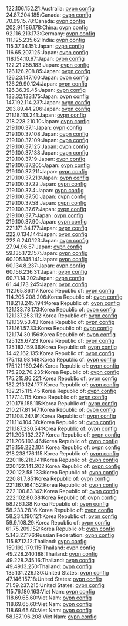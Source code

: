 122.106.152.21:Australia: [ovpn config](vpn/122_106_152_21.ovpn)  
24.87.204.185:Canada: [ovpn config](vpn/24_87_204_185.ovpn)  
70.69.15.78:Canada: [ovpn config](vpn/70_69_15_78.ovpn)  
202.91.186.178:China: [ovpn config](vpn/202_91_186_178.ovpn)  
92.116.213.173:Germany: [ovpn config](vpn/92_116_213_173.ovpn)  
111.125.235.62:India: [ovpn config](vpn/111_125_235_62.ovpn)  
115.37.34.151:Japan: [ovpn config](vpn/115_37_34_151.ovpn)  
116.65.207.125:Japan: [ovpn config](vpn/116_65_207_125.ovpn)  
118.154.10.97:Japan: [ovpn config](vpn/118_154_10_97.ovpn)  
122.21.255.183:Japan: [ovpn config](vpn/122_21_255_183.ovpn)  
126.126.208.85:Japan: [ovpn config](vpn/126_126_208_85.ovpn)  
126.23.147.160:Japan: [ovpn config](vpn/126_23_147_160.ovpn)  
126.29.90.124:Japan: [ovpn config](vpn/126_29_90_124.ovpn)  
126.36.39.45:Japan: [ovpn config](vpn/126_36_39_45.ovpn)  
133.32.133.175:Japan: [ovpn config](vpn/133_32_133_175.ovpn)  
147.192.114.237:Japan: [ovpn config](vpn/147_192_114_237.ovpn)  
203.89.44.206:Japan: [ovpn config](vpn/203_89_44_206.ovpn)  
211.18.113.241:Japan: [ovpn config](vpn/211_18_113_241.ovpn)  
218.228.210.10:Japan: [ovpn config](vpn/218_228_210_10.ovpn)  
219.100.37.1:Japan: [ovpn config](vpn/219_100_37_1.ovpn)  
219.100.37.108:Japan: [ovpn config](vpn/219_100_37_108.ovpn)  
219.100.37.109:Japan: [ovpn config](vpn/219_100_37_109.ovpn)  
219.100.37.125:Japan: [ovpn config](vpn/219_100_37_125.ovpn)  
219.100.37.138:Japan: [ovpn config](vpn/219_100_37_138.ovpn)  
219.100.37.19:Japan: [ovpn config](vpn/219_100_37_19.ovpn)  
219.100.37.205:Japan: [ovpn config](vpn/219_100_37_205.ovpn)  
219.100.37.211:Japan: [ovpn config](vpn/219_100_37_211.ovpn)  
219.100.37.213:Japan: [ovpn config](vpn/219_100_37_213.ovpn)  
219.100.37.22:Japan: [ovpn config](vpn/219_100_37_22.ovpn)  
219.100.37.4:Japan: [ovpn config](vpn/219_100_37_4.ovpn)  
219.100.37.50:Japan: [ovpn config](vpn/219_100_37_50.ovpn)  
219.100.37.58:Japan: [ovpn config](vpn/219_100_37_58.ovpn)  
219.100.37.67:Japan: [ovpn config](vpn/219_100_37_67.ovpn)  
219.100.37.7:Japan: [ovpn config](vpn/219_100_37_7.ovpn)  
219.100.37.90:Japan: [ovpn config](vpn/219_100_37_90.ovpn)  
221.171.34.177:Japan: [ovpn config](vpn/221_171_34_177.ovpn)  
222.0.134.144:Japan: [ovpn config](vpn/222_0_134_144.ovpn)  
222.6.240.123:Japan: [ovpn config](vpn/222_6_240_123.ovpn)  
27.94.96.57:Japan: [ovpn config](vpn/27_94_96_57.ovpn)  
59.135.172.157:Japan: [ovpn config](vpn/59_135_172_157.ovpn)  
60.105.145.141:Japan: [ovpn config](vpn/60_105_145_141.ovpn)  
60.134.8.237:Japan: [ovpn config](vpn/60_134_8_237.ovpn)  
60.156.236.31:Japan: [ovpn config](vpn/60_156_236_31.ovpn)  
60.71.14.202:Japan: [ovpn config](vpn/60_71_14_202.ovpn)  
61.44.173.245:Japan: [ovpn config](vpn/61_44_173_245.ovpn)  
112.165.86.117:Korea Republic of: [ovpn config](vpn/112_165_86_117.ovpn)  
114.205.208.206:Korea Republic of: [ovpn config](vpn/114_205_208_206.ovpn)  
118.218.245.194:Korea Republic of: [ovpn config](vpn/118_218_245_194.ovpn)  
121.133.78.173:Korea Republic of: [ovpn config](vpn/121_133_78_173.ovpn)  
121.137.253.112:Korea Republic of: [ovpn config](vpn/121_137_253_112.ovpn)  
121.139.53.43:Korea Republic of: [ovpn config](vpn/121_139_53_43.ovpn)  
121.161.57.33:Korea Republic of: [ovpn config](vpn/121_161_57_33.ovpn)  
121.174.30.156:Korea Republic of: [ovpn config](vpn/121_174_30_156.ovpn)  
125.129.67.23:Korea Republic of: [ovpn config](vpn/125_129_67_23.ovpn)  
125.182.159.36:Korea Republic of: [ovpn config](vpn/125_182_159_36.ovpn)  
14.42.162.135:Korea Republic of: [ovpn config](vpn/14_42_162_135.ovpn)  
175.113.98.148:Korea Republic of: [ovpn config](vpn/175_113_98_148.ovpn)  
175.121.169.246:Korea Republic of: [ovpn config](vpn/175_121_169_246.ovpn)  
175.202.70.235:Korea Republic of: [ovpn config](vpn/175_202_70_235.ovpn)  
175.215.86.221:Korea Republic of: [ovpn config](vpn/175_215_86_221.ovpn)  
182.213.124.177:Korea Republic of: [ovpn config](vpn/182_213_124_177.ovpn)  
182.215.115.45:Korea Republic of: [ovpn config](vpn/182_215_115_45.ovpn)  
1.177.14.115:Korea Republic of: [ovpn config](vpn/1_177_14_115.ovpn)  
210.178.155.115:Korea Republic of: [ovpn config](vpn/210_178_155_115.ovpn)  
210.217.81.147:Korea Republic of: [ovpn config](vpn/210_217_81_147.ovpn)  
211.108.247.91:Korea Republic of: [ovpn config](vpn/211_108_247_91.ovpn)  
211.114.104.38:Korea Republic of: [ovpn config](vpn/211_114_104_38.ovpn)  
211.187.230.54:Korea Republic of: [ovpn config](vpn/211_187_230_54.ovpn)  
211.205.132.227:Korea Republic of: [ovpn config](vpn/211_205_132_227.ovpn)  
211.206.193.46:Korea Republic of: [ovpn config](vpn/211_206_193_46.ovpn)  
218.159.222.104:Korea Republic of: [ovpn config](vpn/218_159_222_104.ovpn)  
218.238.176.115:Korea Republic of: [ovpn config](vpn/218_238_176_115.ovpn)  
220.116.216.141:Korea Republic of: [ovpn config](vpn/220_116_216_141.ovpn)  
220.122.141.202:Korea Republic of: [ovpn config](vpn/220_122_141_202.ovpn)  
220.122.58.133:Korea Republic of: [ovpn config](vpn/220_122_58_133.ovpn)  
220.81.7.85:Korea Republic of: [ovpn config](vpn/220_81_7_85.ovpn)  
221.167.164.152:Korea Republic of: [ovpn config](vpn/221_167_164_152.ovpn)  
222.100.83.142:Korea Republic of: [ovpn config](vpn/222_100_83_142.ovpn)  
222.102.80.38:Korea Republic of: [ovpn config](vpn/222_102_80_38.ovpn)  
58.126.1.38:Korea Republic of: [ovpn config](vpn/58_126_1_38.ovpn)  
58.233.28.16:Korea Republic of: [ovpn config](vpn/58_233_28_16.ovpn)  
58.234.190.121:Korea Republic of: [ovpn config](vpn/58_234_190_121.ovpn)  
59.9.108.29:Korea Republic of: [ovpn config](vpn/59_9_108_29.ovpn)  
61.75.209.152:Korea Republic of: [ovpn config](vpn/61_75_209_152.ovpn)  
5.143.27.176:Russian Federation: [ovpn config](vpn/5_143_27_176.ovpn)  
115.87.12.12:Thailand: [ovpn config](vpn/115_87_12_12.ovpn)  
159.192.179.115:Thailand: [ovpn config](vpn/159_192_179_115.ovpn)  
49.228.240.188:Thailand: [ovpn config](vpn/49_228_240_188.ovpn)  
49.228.245.16:Thailand: [ovpn config](vpn/49_228_245_16.ovpn)  
49.49.13.250:Thailand: [ovpn config](vpn/49_49_13_250.ovpn)  
135.131.226.130:United States: [ovpn config](vpn/135_131_226_130.ovpn)  
47.146.157.18:United States: [ovpn config](vpn/47_146_157_18.ovpn)  
71.59.237.215:United States: [ovpn config](vpn/71_59_237_215.ovpn)  
115.76.180.163:Viet Nam: [ovpn config](vpn/115_76_180_163.ovpn)  
118.69.65.60:Viet Nam: [ovpn config](vpn/118_69_65_60.ovpn)  
118.69.65.60:Viet Nam: [ovpn config](vpn/118_69_65_60.ovpn)  
118.69.65.60:Viet Nam: [ovpn config](vpn/118_69_65_60.ovpn)  
58.187.196.208:Viet Nam: [ovpn config](vpn/58_187_196_208.ovpn)  

